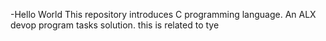 -Hello World
This repository introduces C programming language.
An ALX devop program tasks solution.
this is related to tye 
